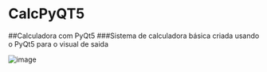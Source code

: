 # CalcPyQT5
 ##Calculadora com PyQt5
###Sistema de calculadora básica criada usando o PyQt5 para o visual de saida 

![image](https://user-images.githubusercontent.com/73205402/188335512-6e86a4f4-05bb-4e53-94c5-946de1a825e3.png)
